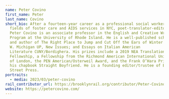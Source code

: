```yaml
---
name: Peter Covino
first_name: Peter
last_name: Covino
short_bio: After a fourteen-year career as a professional social worker in the
  fields of foster care and AIDS services in NYC, poet-translator-editor
  Peter Covino is an associate professor in the English and Creative Writing PhD
  Program at the University of Rhode Island. He is a well-published scholar
  and author of The Right Place to Jump and Cut Off the Ears of Winter both from
  W. Michigan UP, New Issues; and Essays on Italian American
  Literature CUNY/Bordighera. His prizes include a 2019 NEA Translation
  Fellowship, a Fellowship from the Richmond American International University
  of London, the PEN American/Osterweil Award, and the Frank O’Hara Prize for
  his chapbook Straight Boyfriend. He is a founding editor/trustee of Barrow
  Street Press. 
portraits:
  - media: 2023/03/peter-covino
rail_contributor_url: https://brooklynrail.org/contributor/Peter-Covino
website: https://petercovino.com/
---
```

